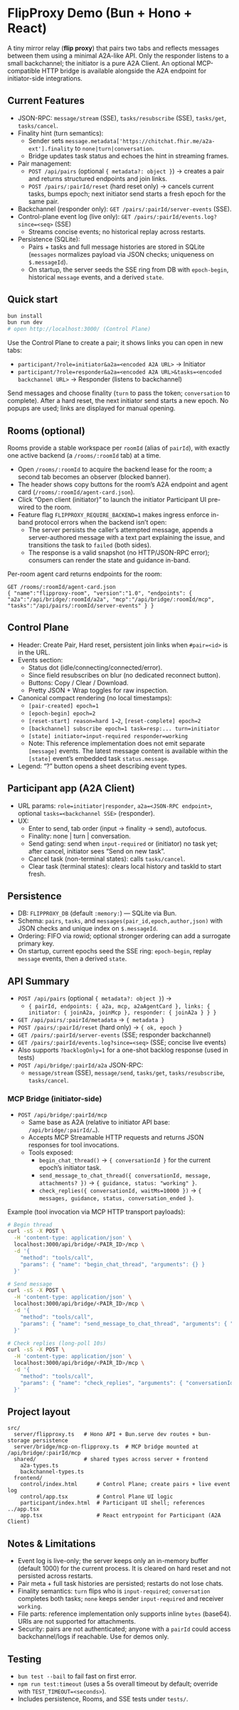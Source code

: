 # FlipProxy Demo (Bun + Hono + React)

A tiny mirror relay (**flip proxy**) that pairs two tabs and reflects messages between them using a minimal A2A-like API. Only the responder listens to a small backchannel; the initiator is a pure A2A Client. An optional MCP-compatible HTTP bridge is available alongside the A2A endpoint for initiator-side integrations.

## Current Features
- JSON-RPC: `message/stream` (SSE), `tasks/resubscribe` (SSE), `tasks/get`, `tasks/cancel`.
- Finality hint (turn semantics):
  - Sender sets `message.metadata['https://chitchat.fhir.me/a2a-ext'].finality` to `none|turn|conversation`.
  - Bridge updates task status and echoes the hint in streaming frames.
- Pair management:
  - `POST /api/pairs` (optional `{ metadata?: object }`) → creates a pair and returns structured endpoints and join links.
  - `POST /pairs/:pairId/reset` (hard reset only) → cancels current tasks, bumps epoch; next initiator send starts a fresh epoch for the same pair.
- Backchannel (responder only): `GET /pairs/:pairId/server-events` (SSE).
- Control-plane event log (live only): `GET /pairs/:pairId/events.log?since=<seq>` (SSE)
  - Streams concise events; no historical replay across restarts.
- Persistence (SQLite):
  - Pairs + tasks and full message histories are stored in SQLite (`messages` normalizes payload via JSON checks; uniqueness on `$.messageId`).
  - On startup, the server seeds the SSE ring from DB with `epoch-begin`, historical `message` events, and a derived `state`.

## Quick start

```bash
bun install
bun run dev
# open http://localhost:3000/ (Control Plane)
```

Use the Control Plane to create a pair; it shows links you can open in new tabs:
- `participant/?role=initiator&a2a=<encoded A2A URL>` → Initiator
- `participant/?role=responder&a2a=<encoded A2A URL>&tasks=<encoded backchannel URL>` → Responder (listens to backchannel)

Send messages and choose finality (`turn` to pass the token; `conversation` to complete). After a hard reset, the next initiator send starts a new epoch. No popups are used; links are displayed for manual opening.

## Rooms (optional)
Rooms provide a stable workspace per `roomId` (alias of `pairId`), with exactly one active backend (a `/rooms/:roomId` tab) at a time.

- Open `/rooms/:roomId` to acquire the backend lease for the room; a second tab becomes an observer (blocked banner).
- The header shows copy buttons for the room’s A2A endpoint and agent card (`/rooms/:roomId/agent-card.json`).
- Click “Open client (initiator)” to launch the initiator Participant UI pre-wired to the room.
- Feature flag `FLIPPROXY_REQUIRE_BACKEND=1` makes ingress enforce in-band protocol errors when the backend isn’t open:
  - The server persists the caller’s attempted message, appends a server-authored message with a text part explaining the issue, and transitions the task to `failed` (both sides).
  - The response is a valid snapshot (no HTTP/JSON-RPC error); consumers can render the state and guidance in-band.

Per-room agent card returns endpoints for the room:
```
GET /rooms/:roomId/agent-card.json
{ "name":"flipproxy-room", "version":"1.0", "endpoints": { "a2a":"/api/bridge/:roomId/a2a", "mcp":"/api/bridge/:roomId/mcp", "tasks":"/api/pairs/:roomId/server-events" } }
```

## Control Plane
- Header: Create Pair, Hard reset, persistent join links when `#pair=<id>` is in the URL.
- Events section:
  - Status dot (idle/connecting/connected/error).
  - Since field resubscribes on blur (no dedicated reconnect button).
  - Buttons: Copy / Clear / Download.
  - Pretty JSON + Wrap toggles for raw inspection.
- Canonical compact rendering (no local timestamps):
  - `[pair-created] epoch=1`
  - `[epoch-begin] epoch=2`
  - `[reset-start] reason=hard 1→2`, `[reset-complete] epoch=2`
  - `[backchannel] subscribe epoch=1 task=resp:... turn=initiator`
  - `[state] initiator=input-required responder=working`
  - Note: This reference implementation does not emit separate `[message]` events. The latest message content is available within the `[state]` event’s embedded task `status.message`.
- Legend: “?” button opens a sheet describing event types.

## Participant app (A2A Client)
- URL params: `role=initiator|responder`, `a2a=<JSON-RPC endpoint>`, optional `tasks=<backchannel SSE>` (responder).
- UX:
  - Enter to send, tab order (input → finality → send), autofocus.
  - Finality: none | turn | conversation.
  - Send gating: send when `input-required` or (initiator) no task yet; after cancel, initiator sees “Send on new task”.
  - Cancel task (non-terminal states): calls `tasks/cancel`.
  - Clear task (terminal states): clears local history and taskId to start fresh.

## Persistence
- DB: `FLIPPROXY_DB` (default `:memory:`) — SQLite via Bun.
- Schema: `pairs`, `tasks`, and `messages(pair_id,epoch,author,json)` with JSON checks and unique index on `$.messageId`.
- Ordering: FIFO via rowid; optional stronger ordering can add a surrogate primary key.
- On startup, current epochs seed the SSE ring: `epoch-begin`, replay `message` events, then a derived `state`.

## API Summary
- `POST /api/pairs` (optional `{ metadata?: object }`) →
  - `{ pairId, endpoints: { a2a, mcp, a2aAgentCard }, links: { initiator: { joinA2a, joinMcp }, responder: { joinA2a } } }`
- `GET /api/pairs/:pairId/metadata` → `{ metadata }`
- `POST /pairs/:pairId/reset` (hard only) → `{ ok, epoch }`
- `GET /pairs/:pairId/server-events` (SSE; responder backchannel)
- `GET /pairs/:pairId/events.log?since=<seq>` (SSE; concise live events)
- Also supports `?backlogOnly=1` for a one-shot backlog response (used in tests)
- `POST /api/bridge/:pairId/a2a` JSON-RPC:
  - `message/stream` (SSE), `message/send`, `tasks/get`, `tasks/resubscribe`, `tasks/cancel`.

### MCP Bridge (initiator-side)
- `POST /api/bridge/:pairId/mcp`
  - Same base as A2A (relative to initiator API base: `/api/bridge/:pairId/…`).
  - Accepts MCP Streamable HTTP requests and returns JSON responses for tool invocations.
  - Tools exposed:
    - `begin_chat_thread()` → `{ conversationId }` for the current epoch’s initiator task.
    - `send_message_to_chat_thread({ conversationId, message, attachments? })` → `{ guidance, status: "working" }`.
    - `check_replies({ conversationId, waitMs=10000 })` → `{ messages, guidance, status, conversation_ended }`.

Example (tool invocation via MCP HTTP transport payloads):

```bash
# Begin thread
curl -sS -X POST \
  -H 'content-type: application/json' \
  localhost:3000/api/bridge/<PAIR_ID>/mcp \
  -d '{
    "method": "tools/call",
    "params": { "name": "begin_chat_thread", "arguments": {} }
  }'

# Send message
curl -sS -X POST \
  -H 'content-type: application/json' \
  localhost:3000/api/bridge/<PAIR_ID>/mcp \
  -d '{
    "method": "tools/call",
    "params": { "name": "send_message_to_chat_thread", "arguments": { "conversationId": "init:<PAIR_ID>#<EPOCH>", "message": "Hello", "attachments": [] } }
  }'

# Check replies (long-poll 10s)
curl -sS -X POST \
  -H 'content-type: application/json' \
  localhost:3000/api/bridge/<PAIR_ID>/mcp \
  -d '{
    "method": "tools/call",
    "params": { "name": "check_replies", "arguments": { "conversationId": "init:<PAIR_ID>#<EPOCH>", "waitMs": 10000 } }
  }'
```

## Project layout
```
src/
  server/flipproxy.ts   # Hono API + Bun.serve dev routes + bun-storage persistence
  server/bridge/mcp-on-flipproxy.ts  # MCP bridge mounted at /api/bridge/:pairId/mcp
  shared/               # shared types across server + frontend
    a2a-types.ts
    backchannel-types.ts
  frontend/
    control/index.html      # Control Plane; create pairs + live event log
    control/app.tsx         # Control Plane UI logic
    participant/index.html  # Participant UI shell; references ../app.tsx
    app.tsx                 # React entrypoint for Participant (A2A Client)
```

## Notes & Limitations
- Event log is live-only; the server keeps only an in-memory buffer (default 1000) for the current process. It is cleared on hard reset and not persisted across restarts.
- Pair meta + full task histories are persisted; restarts do not lose chats.
- Finality semantics: `turn` flips who is `input-required`; `conversation` completes both tasks; `none` keeps sender `input-required` and receiver `working`.
 - File parts: reference implementation only supports inline `bytes` (base64). URIs are not supported for attachments.
 - Security: pairs are not authenticated; anyone with a `pairId` could access backchannel/logs if reachable. Use for demos only.

## Testing
- `bun test --bail` to fail fast on first error.
- `npm run test:timeout` (uses a 5s overall timeout by default; override with `TEST_TIMEOUT=<seconds>`).
- Includes persistence, Rooms, and SSE tests under `tests/`.
